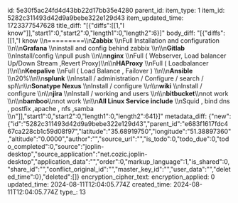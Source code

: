 id: 5e30f5ac24fd4d43bb22d17bb35e4280
parent_id: 
item_type: 1
item_id: 5282c311493d42d9a9bebe322e129d43
item_updated_time: 1723377547628
title_diff: "[{\"diffs\":[[1,\"I know\"]],\"start1\":0,\"start2\":0,\"length1\":0,\"length2\":6}]"
body_diff: "[{\"diffs\":[[1,\"I know \\\n=========\\\n**Zabbix** \\\nFull Installation and configuration \\\n\\\n**Grafana**  \\\ninstall and config behind zabbix \\\n\\\n**Gitlab** \\\nInstall/config \\\npull push \\\n\\\n**nginx** \\\nFull ( Webserver, Load balancer Up/Down Stream ,Revert Proxy)\\\n\\\n**HAProxy** \\\nFull ( Loadbalancer )\\\n\\\n**Keepalive** \\\nFull ( Load Balance , Failover ) \\\n\\\n**Ansible** \\\n20%\\\n\\\n**splunk** \\\nInstall / administration / Configure / search / spl\\\n\\\n**Sonatype Nexus** \\\nInstall / configure \\\n\\\n**wiki** \\\nInstall / configure \\\n\\\n**jira** \\\nInstall / working and users \\\n\\\n**bitbucket**\\\nnot work \\\n\\\n**bamboo**\\\nnot work \\\n\\\n**All Linux Service include** \\\nSquid , bind dns , postfix ,apache , nfs ,samba \\\n\"]],\"start1\":0,\"start2\":0,\"length1\":0,\"length2\":641}]"
metadata_diff: {"new":{"id":"5282c311493d42d9a9bebe322e129d43","parent_id":"e683f1617fdc467ca228cb1c59d08f97","latitude":"35.68919750","longitude":"51.38897360","altitude":"0.0000","author":"","source_url":"","is_todo":0,"todo_due":0,"todo_completed":0,"source":"joplin-desktop","source_application":"net.cozic.joplin-desktop","application_data":"","order":0,"markup_language":1,"is_shared":0,"share_id":"","conflict_original_id":"","master_key_id":"","user_data":"","deleted_time":0},"deleted":[]}
encryption_cipher_text: 
encryption_applied: 0
updated_time: 2024-08-11T12:04:05.774Z
created_time: 2024-08-11T12:04:05.774Z
type_: 13